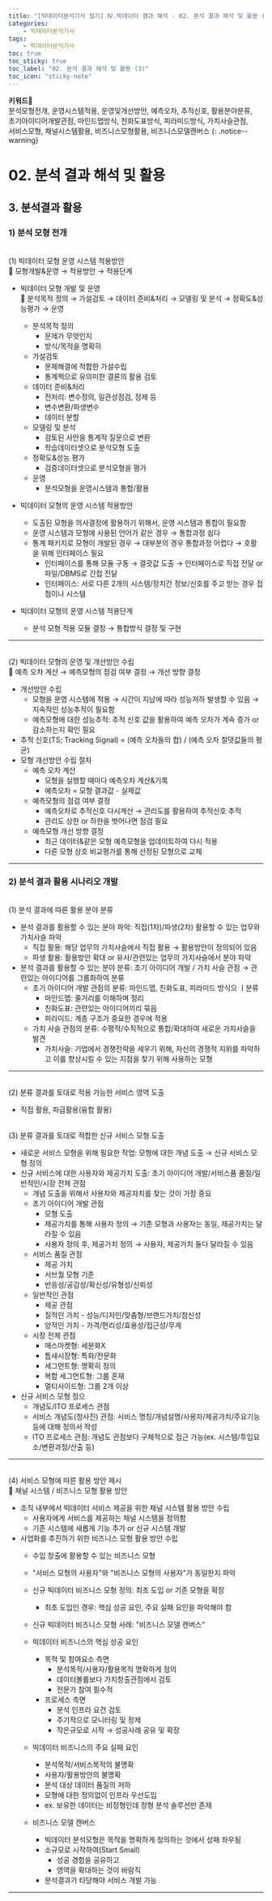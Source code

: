 ```yaml
---
title: "[빅데이터분석기사 필기] Ⅳ.빅데이터 결과 해석 - 02. 분석 결과 해석 및 활용 (3)"
categories:
    - 빅데이터분석기사
tags:
    - 빅데이터분석기사
toc: true
toc_sticky: true
toc_label: "02. 분석 결과 해석 및 활용 (3)"
toc_icon: "sticky-note"
---
```


**키워드🔑**<br>
분석모형전개, 운영시스템적용, 운영및개선방안, 예측오차, 추적신호, 활용분야분류, 
<br>초기아이디어개발관점, 마인드맵방식, 친화도표방식, 피라미드방식, 가치사슬관점, 
<br>서비스모형, 채널시스템활용, 비즈니스모형활용, 비즈니스모델캔버스
{: .notice--warning}

# 02. 분석 결과 해석 및 활용

## 3. 분석결과 활용

### 1) 분석 모형 전개

<br>
(1) 빅데이터 모형 운영 시스템 적용방안<br>
📌 모형개발&운영 → 적용방안 → 적용단계

- 빅데이터 모형 개발 및 운영<br>
📌 분석목적 정의 → 가설검토 → 데이터 준비&처리 → 모델링 및 분석 → 정확도&성능평가 → 운영

	- 분석목적 정의
		- 문제가 무엇인지
		- 방식/목적을 명확히
	- 가설검토
		- 문제해결에 적합한 가설수립
		- 통계쩍으로 유의미한 결론의 활용 검토
	- 데이터 준비&처리
		- 전처리: 변수정의, 일관성점검, 정제 등
		- 변수변환/파생변수
		- 데이터 분할
	- 모델링 및 분석
		- 검토된 사안을 통계적 질문으로 변환
		- 학습데이터셋으로 분석모형 도출
	- 정확도&성능 평가
		- 검증데이터셋으로 분석모형을 평가
	- 운영
		- 분석모형을 운영시스템과 통합/활용
- 빅데이터 모형의 운영 시스템 적용방안
	- 도출된 모형을 의사결정에 활용하기 위해서, 운영 시스템과 통합이 필요함
	- 운영 시스템과 모형에 사용된 언어가 같은 경우 → 통합과정 쉽다
	- 통계 패키지로 모형이 개발된 경우 → 대부분의 경우 통합과정 어렵다 → 호활을 위해 인터페이스 필요
		- 인터페이스를 통해 모듈 구동 → 결괏값 도출 → 인터페이스로 직접 전달 or 파일/DBMS로 간접 전달
		- 인터페이스: 서로 다른 2개의 시스템/장치간 정보/신호를 주고 받는 경우 접점이나 시스템
- 빅데이터 모형의 운영 시스템 적용단계
	- 분석 모형 적용 모듈 결정 → 통합방식 결정 및 구현
	
---

<br>
(2) 빅데이터 모형의 운영 및 개선방안 수립<br>
📌 예측 오차 계산 → 예측모형의 점검 여부 결정 → 개선 방향 결정

- 개선방안 수립
	- 모형을 운영 시스템에 적용 → 시간이 지남에 따라 성능저하 발생할 수 있음 → 지속적인 성능추적이 필요함
	- 예측모형에 대한 성능추적: 추적 신호 값을 활용하여 예측 오차가 계속 증가 or 감소하는지 확인 필요
- 추적 신호(TS; Tracking Signal) = (예측 오차들의 합) / (예측 오차 절댓값들의 평균)
- 모형 개선방안 수립 절차
	- 예측 오차 계산
		- 모형을 실행할 때마다 예측오차 계산&기록
		- 예측오차 = 모형 결과값 - 실제값
	- 예측모형의 점검 여부 결정
		- 예측오차로 추적신호 다시계산 → 관리도를 활용하여 추적신호 추적
		- 관리도 상한 or 하한을 벗어나면 점검 필요
	- 예측모형 개선 방향 결정
		- 최근 데이터&같은 모형 예측모형을 업데이트하여 다시 적용
		- 다른 모형 상호 비교평가를 통해 선정된 모형으로 교체
		
---

### 2) 분석 결과 활용 시나리오 개발


<br>
(1) 분석 결과에 따른 활용 분야 분류<br>

- 분석 결과를 활용할 수 있는 분야 파악: 직접(1차)/파생(2차) 활용할 수 있는 업무와 가치사슬 파악
	- 직접 활용: 해당 업무의 가치사슬에서 직접 활용 → 활용방안이 정의되어 있음
	- 파생 활용: 활용방안 확대 or 유사/관련있는 업무의 가치사슬에서 분야 파악
- 분석 결과를 활용할 수 있는 분야 분류: 초기 아이디어 개발 / 가치 사슬 관점 → 관련있는 아이디어를 그룹화하여 분류
	- 초기 아이디어 개발 관점의 분류: 마인드맵, 친화도표, 피라미드 방식으 ㅣ분류
		- 마인드맵: 줄거리를 이해하며 정리
		- 친화도표: 관련있는 아이디어끼리 묶음
		- 피라미드: 계층 구조가 중요한 경우에 적용
	- 가치 사슬 관점의 분류: 수평적/수직적으로 통합/확대하여 새로운 가치사슬을 발견
		- 가치사슬: 기업에서 경쟁전략을 세우기 위해, 자신의 경쟁적 지위를 파악하고 이를 향상시킬 수 있는 지점을 찾기 위해 사용하는 모형
		
---


<br>
(2) 분류 결과를 토대로 적용 가능한 서비스 영역 도출<br>

- 직접 활용, 파급활용(융합 활용)

<br>
(3) 분류 결과를 토대로 적합한 신규 서비스 모형 도출<br>

- 새로운 서비스 모형을 위해 필요한 작업: 모형에 대한 개념 도출 → 신규 서비스 모형 정의
- 신규 서비스에 대한 사용자와 제공가치 도출: 초기 아이디어 개발/서비스품 품질/일반적인/시장 전체 관점
	- 개념 도출을 위해서 사용자와 제공자치를 찾는 것이 가장 중요
	- 초기 아이디어 개발 관점
		- 모형 도출
		- 제공가치를 통해 사용자 정의 → 기존 모형과 사용자는 동일, 제공가치는 달라질 수 있음
		- 사용자 정의 후, 제공가치 정의 → 사용자, 제공가치 둘다 달라질 수 있음
	- 서비스 품질 관점
		- 제공 가치
		- 서브퀄 모형 기준
		- 반응성/공감성/확신성/유형성/신뢰성
	- 일반적인 관점
		- 제공 관점
		- 질적인 가치 - 성능/디자인/맞춤형/브랜드가치/참신성
		- 양적인 가치 - 가격/편리성/효용성/접근성/무게
	- 시장 전체 관점
		- 매스마켓형: 세분화X
		- 틈새시장형: 특화/전문화
		- 세그먼트형: 명확히 정의
		- 복합 세그먼트형: 그룹 혼재
		- 멀티사이드형: 그룹 2개 이상
- 신규 서비스 모형 정으
	- 개념도/ITO 프로세스 관점
	- 서비스 개념도(청사진) 관점: 서비스 명칭/개념설명/사용자/제공가치/주요기능 등에 대해 정의서 작성
	- ITO 프로세스 관점: 개념도 관점보다 구체적으로 접근 가능(ex. 시스템/투입요소/변환과정/산출 등)

---

<br>
(4) 서비스 모형에 따른 활용 방안 제시<br>
📌 채널 시스템 / 비즈니스 모형 활용 방안

- 조직 내부에서 빅데이터 서비스 제공을 위한 채널 시스템 활용 방안 수립
	- 사용자에게 서비스를 제공하는 채널 시스템을 정의함
	- 기존 시스템에 새롭게 기능 추가 or 신규 시스템 개발
- 사업화를 추진하기 위한 비즈니스 모형 활용 방안 수립
	- 수입 창출에 활용할 수 있는 비즈니스 모형
	- "서비스 모형의 사용자"와 "비즈니스 모형의 사용자"가 동일한지 파악
	- 신규 빅데이터 비즈니스 모형 정의: 최초 도입 or 기존 모형을 확장
		- 최초 도입인 경우: 핵심 성공 요인, 주요 실패 요인을 파악해야 함
	- 신규 빅데이터 비즈니스 모형 사례: "비즈니스 모델 캔버스"
	
	- 빅데이터 비즈니스의 핵심 성공 요인
		- 목적 및 참여요소 측면
			- 분석목적/사용자/활용목적 명확하게 정의
			- 데이터볼륨보다 가치창출관점에서 검토
			- 전문가 참여 필수적
		- 프로세스 측면
			- 분석 인프라 요건 검토
			- 주기적으로 모니터링 및 정제
			- 작은규모로 시작 → 성공사례 공유 및 확장
	- 빅데이터 비즈니스의 주요 실패 요인
		- 분석목적/서비스목적의 불명확
		- 사용자/활용방안의 불명확
		- 분석 대상 데이터 품질의 저하
		- 모형에 대한 정의없이 인프라 우선도입
		- ex. 보유한 데이터는 비정형인데 정형 분석 솔루션만 존재
	- 비즈니스 모델 캔버스
		- 빅데이터 분석모형은 목적을 명확하게 정의하는 것에서 성패 좌우됨
		- 소규모로 시작하여(Start Small)
			- 성공 경험을 공유하고
			- 영역을 확대하는 것이 바람직
		- 분석결과가 타당해야 서비스 개발 가능
		
---
